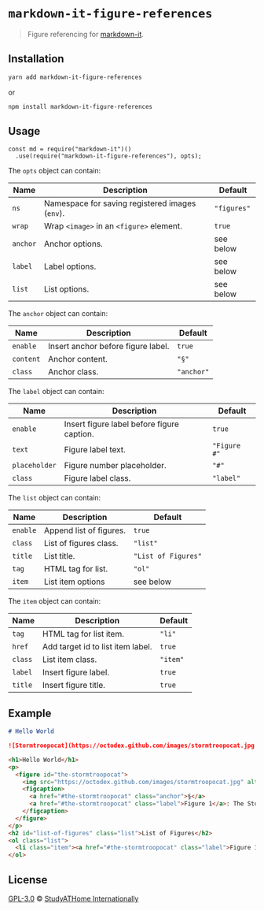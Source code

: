 # `markdown-it-figure-references`

> Figure referencing for [markdown-it](https://github.com/markdown-it/markdown-it).

## Installation

```sh
yarn add markdown-it-figure-references
```

or

```sh
npm install markdown-it-figure-references
```

## Usage

```
const md = require("markdown-it")()
  .use(require("markdown-it-figure-references"), opts);
```

<!-- See a [demo as JSFiddle](https://jsfiddle.net/fke71wm4/2/). -->

The `opts` object can contain:

| Name     | Description                                     | Default     |
| -------- | ----------------------------------------------- | ----------- |
| `ns`     | Namespace for saving registered images (`env`). | `"figures"` |
| `wrap`   | Wrap `<image>` in an `<figure>` element.        | `true`      |
| `anchor` | Anchor options.                                 | see below   |
| `label`  | Label options.                                  | see below   |
| `list`   | List options.                                   | see below   |

The `anchor` object can contain:

| Name      | Description                        | Default    |
| --------- | ---------------------------------- | ---------- |
| `enable`  | Insert anchor before figure label. | `true`     |
| `content` | Anchor content.                    | `"§"`      |
| `class`   | Anchor class.                      | `"anchor"` |

The `label` object can contain:

| Name          | Description                                | Default      |
| ------------- | ------------------------------------------ | ------------ |
| `enable`      | Insert figure label before figure caption. | `true`       |
| `text`        | Figure label text.                         | `"Figure #"` |
| `placeholder` | Figure number placeholder.                 | `"#"`        |
| `class`       | Figure label class.                        | `"label"`    |

The `list` object can contain:

| Name     | Description             | Default             |
| -------- | ----------------------- | ------------------- |
| `enable` | Append list of figures. | `true`              |
| `class`  | List of figures class.  | `"list"`            |
| `title`  | List title.             | `"List of Figures"` |
| `tag`    | HTML tag for list.      | `"ol"`              |
| `item`   | List item options       | see below           |

The `item` object can contain:

| Name    | Description                       | Default  |
| ------- | --------------------------------- | -------- |
| `tag`   | HTML tag for list item.           | `"li"`   |
| `href`  | Add target id to list item label. | `true`   |
| `class` | List item class.                  | `"item"` |
| `label` | Insert figure label.              | `true`   |
| `title` | Insert figure title.              | `true`   |

## Example

```md
# Hello World

![Stormtroopocat](https://octodex.github.com/images/stormtroopocat.jpg "The Stormtroopocat")
```

```html
<h1>Hello World</h1>
<p>
  <figure id="the-stormtroopocat">
    <img src="https://octodex.github.com/images/stormtroopocat.jpg" alt="Stormtroopocat" title="The Stormtroopocat" />
    <figcaption>
      <a href="#the-stormtroopocat" class="anchor">§</a>
      <a href="#the-stormtroopocat" class="label">Figure 1</a>: The Stormtroopocat
    </figcaption>
  </figure>
</p>
<h2 id="list-of-figures" class="list">List of Figures</h2>
<ol class="list">
  <li class="item"><a href="#the-stormtroopocat" class="label">Figure 1</a>: The Stormtroopocat</li>
</ol>
```

## License

[GPL-3.0](https://github.com/studyathome-internationally/vuepress-plugins/blob/master/LICENSE) &copy; [StudyATHome Internationally](https://github.com/studyathome-internationally/)
